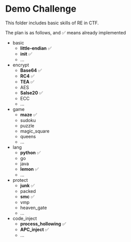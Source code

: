 # Demo Challenge

This folder includes basic skills of RE in CTF.

The plan is as follows, and :white_check_mark: means already implemented

- basic
  - **little-endian** :white_check_mark:
  - **init** :white_check_mark:
  - ...
- encrypt
  - **Base64** :white_check_mark:
  - **RC4** :white_check_mark:
  - **TEA** :white_check_mark:
  - AES
  - **Salse20** :white_check_mark:
  - ECC
  - ...
- game
  - **maze** :white_check_mark:
  - sudoku
  - puzzle
  - magic_square
  - queens
  - ...
- lang
  - **python** :white_check_mark:
  - go
  - java
  - **lemon** :white_check_mark:
  - ...
- protect
  - **junk** :white_check_mark:
  - packed
  - **smc** :white_check_mark:
  - vmp
  - heaven_gate
  - ...
- code_inject
  - **process_hollowing** :white_check_mark:
  - **APC_inject** :white_check_mark:
  - ...
